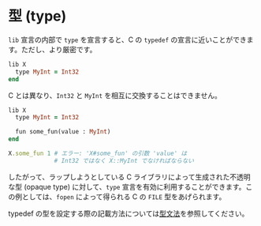 # 型 (type)

`lib` 宣言の内部で `type` を宣言すると、C の `typedef` の宣言に近いことができます。ただし、より厳密です。

```ruby
lib X
  type MyInt = Int32
end
```

C とは異なり、`Int32` と `MyInt` を相互に交換することはできません。

```ruby
lib X
  type MyInt = Int32

  fun some_fun(value : MyInt)
end

X.some_fun 1 # エラー: 'X#some_fun' の引数 'value' は
             # Int32 ではなく X::MyInt でなければならない
```

したがって、ラップしようとしている C ライブラリによって生成された不透明な型 (opaque type) に対して、`type` 宣言を有効に利用することができます。この例としては、`fopen` によって得られる C の `FILE` 型をあげられます。

typedef の型を設定する際の記載方法については[型文法](type_grammar.html)を参照してください。
